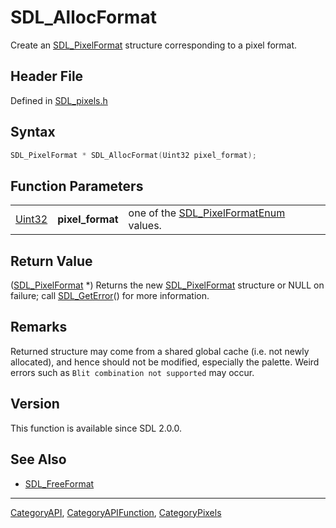 # SDL_AllocFormat

Create an [SDL_PixelFormat](SDL_PixelFormat) structure corresponding to a pixel format.

## Header File

Defined in [SDL_pixels.h](https://github.com/libsdl-org/SDL/blob/SDL2/include/SDL_pixels.h)

## Syntax

```c
SDL_PixelFormat * SDL_AllocFormat(Uint32 pixel_format);
```

## Function Parameters

|                  |                  |                                                               |
| ---------------- | ---------------- | ------------------------------------------------------------- |
| [Uint32](Uint32) | **pixel_format** | one of the [SDL_PixelFormatEnum](SDL_PixelFormatEnum) values. |

## Return Value

([SDL_PixelFormat](SDL_PixelFormat) *) Returns the new
[SDL_PixelFormat](SDL_PixelFormat) structure or NULL on failure; call
[SDL_GetError](SDL_GetError)() for more information.

## Remarks

Returned structure may come from a shared global cache (i.e. not newly
allocated), and hence should not be modified, especially the palette. Weird
errors such as `Blit combination not supported` may occur.

## Version

This function is available since SDL 2.0.0.

## See Also

- [SDL_FreeFormat](SDL_FreeFormat)

----
[CategoryAPI](CategoryAPI), [CategoryAPIFunction](CategoryAPIFunction), [CategoryPixels](CategoryPixels)


